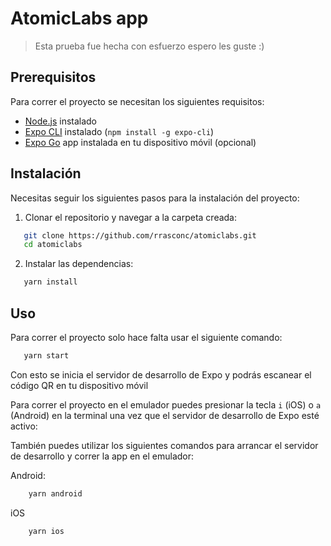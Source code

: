 # AtomicLabs app

> Esta prueba fue hecha con esfuerzo espero les guste :)

## Prerequisitos

Para correr el proyecto se necesitan los siguientes requisitos:

- [Node.js](https://nodejs.org/) instalado
- [Expo CLI](https://docs.expo.dev/get-started/installation/) instalado (`npm install -g expo-cli`)
- [Expo Go](https://expo.dev/client) app instalada en tu dispositivo móvil (opcional)

## Instalación

Necesitas seguir los siguientes pasos para la instalación del proyecto:

1. Clonar el repositorio y navegar a la carpeta creada:

```bash
   git clone https://github.com/rrasconc/atomiclabs.git
   cd atomiclabs
```

2. Instalar las dependencias:

```bash
   yarn install
```

## Uso

Para correr el proyecto solo hace falta usar el siguiente comando:

```bash
   yarn start
```

Con esto se inicia el servidor de desarrollo de Expo y podrás escanear el código QR en tu dispositivo móvil

Para correr el proyecto en el emulador puedes presionar la tecla `i` (iOS) o `a` (Android) en la terminal una vez que el servidor de desarrollo de Expo esté activo:

También puedes utilizar los siguientes comandos para arrancar el servidor de desarrollo y correr la app en el emulador:

Android:

```bash
    yarn android
```

iOS

```bash
    yarn ios
```
